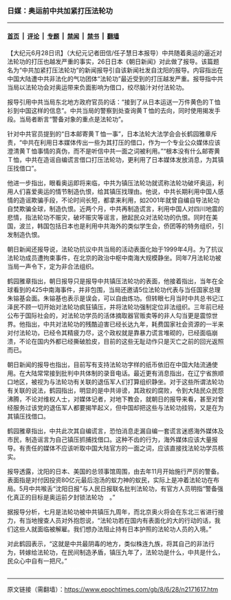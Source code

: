 ### 日媒：奥运前中共加紧打压法轮功

---

#### [首页](../../../..?n2171617) &nbsp;|&nbsp; [评论](../../../../../epoch-comment?n2171617) &nbsp;|&nbsp; [专题](../../../../../epoch-special?n2171617) &nbsp;|&nbsp; [禁闻](../../../../../epoch-news?n2171617) &nbsp;|&nbsp; [禁书](../../../../../books?n2171617) &nbsp;|&nbsp; [翻墙](https://github.com/gfw-breaker/nogfw/blob/master/README.md?n2171617)


<div class="post_content" id="artbody" itemprop="articleBody">
 <!-- article content begin -->
 <p>
  【大纪元6月28日讯】（大纪元记者田信/任子慧日本报导）中共随着奥运的逼近对法轮功的打压也越发严重的事实，26日日本《朝日新闻》对此做了报导。该篇题名为“中共加紧打压法轮功”的新闻报导引自该新闻社发自沈阳的报导。内容指出在中国大陆遭中共非法化的气功团体“法轮功”最近受到的打压越发严重。报导指中共当局以法轮功会对奥运带来负面影响为借口，绞尽脑汁对付法轮功。
 </p>
 <p>
  报导引用中共当局东北地方政府官员的话：“接到了从日本运送一万件黄色的Ｔ恤衫到中国这样的信息”。中共当局的警察到处查询黄Ｔ恤的去向，同时使用揭发手段。当局者断言“警备对象的重点是法轮功”。
 </p>
 <p>
  针对中共官员提到的“日本邮寄黄Ｔ恤一事”，日本法轮大法学会会长鹤园雅章斥责，“中共在利用日本媒体传出一些为其打压的借口，作为一个专业公众媒体应该澄清黄Ｔ恤事情的真伪，而不是听信中共一面之词被利用。”“根本没有什么邮寄黄Ｔ恤，中共在造谣自编谎言借口打压法轮功，更利用了日本媒体发放消息，为其镇压找借口”。
 </p>
 <p>
  他进一步指出，眼看奥运即将来临，中共为镇压法轮功就谎称法轮功破坏奥运，利用人们喜爱奥运的情节制造仇恨，给其镇压找理由。他说，中共长期利用中国人感情的造谣欺骗手段，不论时间长短，都拿来利用，如2001年就曾自编自导法轮功自焚欺骗全球，制造仇恨。近两个月，中共再制造谎言，利用中国人对四川地震的悲情，指法轮功不赈灾，破坏赈灾等谣言，掀起民众对法轮功的仇恨。同时在美国，波兰，韩国包括日本也是利用中共海外的类似学生会，侨团等的特务组织，引发制造仇恨。
 </p>
 <p>
  朝日新闻还报导说，法轮功抗议中共当局的活动表面化始于1999年4月。为了抗议法轮功成员遭拘束事件，在北京的政治中枢中南海大规模静坐。同年7月法轮功被当局一声令下，定为非合法组织。
 </p>
 <p>
  鹤园雅章指出，朝日报导只是报导中共镇压法轮功的表面，他接着指出，当年在全球看到的425中南海事件，并非包围，当局还邀请5位法轮功代表与当任国家总理朱镕基会面。朱镕基也表示是误会，可以自由炼功。但转眼七月当时中共总书记江泽民不顾一切开始对法轮功疯狂镇压，并将法轮功强制定位非法组织。三年前已经公布于国际社会的，对法轮功学员的活体摘取器官贩卖等的非人勾当更是震惊世界。他指出，中共对法轮功的残酷迫害已经长达九年，耗费国家社会资源的一半来对付法轮功，已经令其精疲力尽，这个政权就是靠暴力谎言堆砌的，已经面临崩溃，不论在国内外都已经撕破脸皮，目前的这些无耻动作只是灭亡之前的回光返照而已。
 </p>
 <p>
  朝日新闻的报导也指出，目前写有支持法轮功字样的纸币依旧在中国大陆流通使用。在大陆常常接到批判中共体制的录音电话。最近更有消息指出，在辽宁省旅顺口地区，被视为与法轮功有关联的退伍军人们打算组织静坐。对于这些所谓法轮功有关联的说法，鹤园指出，明显的是中共诽谤，其政权的腐败，令到大陆民众民怨沸腾，不论对维权人士，对媒体记者，对地下教会，就朝日的报导来看，甚至对曾经服务过该党的退伍军人都要揭竿起义，但中国却把这些与法轮功挂钩，又是在为其镇压找借口。
 </p>
 <p>
  鹤园雅章指出，中共此次其自编谎言，恐怕消息走漏自编一套谎言迷惑海外媒体及市民，制造谣言为自己镇压抓捕找借口。这种不齿的行为，海外媒体应该大量报导。有责任的媒体不应该听取中国大陆官方的一面之词，应该直接找法轮功学员核实。
 </p>
 <p>
  报导透露，沈阳的日本、美国的总领事馆周围，由去年11月开始施行严厉的警备。表面指是对付因投资80亿元最后泡汤的蚁力神的蚁民，实际上是冲着法轮功在布局。5月中共喉舌“沈阳日报”与人民日报联名批判法轮功，有官方人员明指“警备强化真正的目标是奥运前夕封锁法轮功　。”
 </p>
 <p>
  据报导分析，七月是法轮功被中共镇压九周年，而北京奥火将会在东北三省进行接力，有当地搜查人员对外抱怨说，“法轮功若在国内有表面化的大的行动的话，我们这些人就面临被解雇。我们想办法阻止持有日本护照的法轮功人员的入境。”
 </p>
 <p>
  对此鹤园表示，“这就是中共最阴毒的地方，类似株连九族，将其自己的非法行为，转嫁给法轮功，在民间制造矛盾，镇压九年了，法轮功是什么，中共是什么，民众心中自有一把尺。”
  <br/>
  <font color="#ffffff">
   (http://www.dajiyuan.com)
  </font>
 </p>
 <!-- article content end -->
 <div id="below_article_ad">
 </div>
</div>


---

原文链接（需翻墙）：https://www.epochtimes.com/gb/8/6/28/n2171617.htm